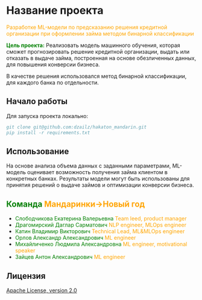 # Название проекта
<font color="orange">Разработке ML-модели по предсказанию решения кредитной организации при оформлении займа методом бинарной классификации </font>      

<font color="green">**Цель проекта:**</font>
Реализовать модель машинного обучения, которая сможет прогнозировать решение кредитной организации, выдать или отказать в выдаче займа, построенная на основе обезличенных данных, для повышения конверсии бизнеса.

В качестве решения использовался метод бинарной классификации, для каждого банка по отдельности.

## Начало работы
Для запуска проекта локально: 
```bibtex 
git clone git@github.com:dzailz/hakaton_mandarin.git  
pip install -r requirements.txt
```
## Использование
На основе анализа объема данных с заданными параметрами, ML-модель оценивает возможность получения займа клиентом в конкретных банках. Результаты модели могут быть использованы для принятия решений о выдаче займов и оптимизации конверсии бизнеса.


## <font color="green">Команда</font> <font color="orange">**Мандаринки->Новый год**</font>
- <font color="green">Слободчикова Екатерина Валерьевна</font>  <font color="orange">Team leed, product manager</font>
- <font color="green">Драгомирский Даглар Сарматович</font> <font color="orange">NLP engineer, MLOps engineer</font>
- <font color="green">Катин Владимир Викторович</font> <font color="orange">Technical Lead, ML&MLOps engineer</font>
- <font color="green">Орлов Александр Александрович</font> <font color="orange"> ML engineer</font>
- <font color="green">Михайличенко Людмила Александровна</font>  <font color="orange"> ML engineer, motivational speaker</font> 
- <font color="green">Зайцев Антон Александрович</font><font color="orange"> ML engineer</font>  
 
## Лицензия
[Apache License, version 2.0](https://www.apache.org/licenses/LICENSE-2.0.html)
